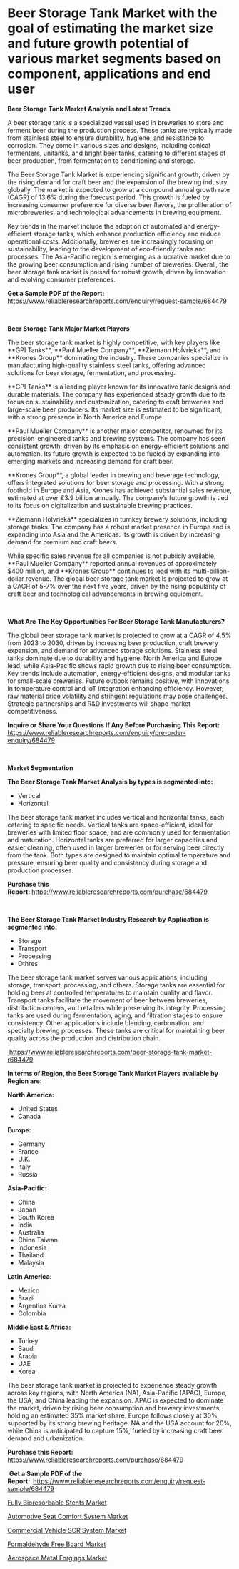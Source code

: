 <p><h1>Beer Storage Tank Market with the goal of estimating the market size and future growth potential of various market segments based on component, applications and end user</h1></p><p><strong>Beer Storage Tank Market Analysis and Latest Trends</strong></p>
<p><p>A beer storage tank is a specialized vessel used in breweries to store and ferment beer during the production process. These tanks are typically made from stainless steel to ensure durability, hygiene, and resistance to corrosion. They come in various sizes and designs, including conical fermenters, unitanks, and bright beer tanks, catering to different stages of beer production, from fermentation to conditioning and storage.</p><p>The Beer Storage Tank Market is experiencing significant growth, driven by the rising demand for craft beer and the expansion of the brewing industry globally. The market is expected to grow at a compound annual growth rate (CAGR) of 13.6% during the forecast period. This growth is fueled by increasing consumer preference for diverse beer flavors, the proliferation of microbreweries, and technological advancements in brewing equipment.</p><p>Key trends in the market include the adoption of automated and energy-efficient storage tanks, which enhance production efficiency and reduce operational costs. Additionally, breweries are increasingly focusing on sustainability, leading to the development of eco-friendly tanks and processes. The Asia-Pacific region is emerging as a lucrative market due to the growing beer consumption and rising number of breweries. Overall, the beer storage tank market is poised for robust growth, driven by innovation and evolving consumer preferences.</p></p>
<p><strong>Get a Sample PDF of the Report:&nbsp;</strong> <a href="https://www.reliableresearchreports.com/enquiry/request-sample/684479?utm_campaign=31&utm_medium=2&utm_source=Github&utm_content=ia&utm_term=20012025&utm_id=beer-storage-tank">https://www.reliableresearchreports.com/enquiry/request-sample/684479</a></p>
<p>&nbsp;</p>
<p><strong>Beer Storage Tank Major Market Players</strong></p>
<p><p>The beer storage tank market is highly competitive, with key players like **GPI Tanks**, **Paul Mueller Company**, **Ziemann Holvrieka**, and **Krones Group** dominating the industry. These companies specialize in manufacturing high-quality stainless steel tanks, offering advanced solutions for beer storage, fermentation, and processing.</p><p>**GPI Tanks** is a leading player known for its innovative tank designs and durable materials. The company has experienced steady growth due to its focus on sustainability and customization, catering to craft breweries and large-scale beer producers. Its market size is estimated to be significant, with a strong presence in North America and Europe.</p><p>**Paul Mueller Company** is another major competitor, renowned for its precision-engineered tanks and brewing systems. The company has seen consistent growth, driven by its emphasis on energy-efficient solutions and automation. Its future growth is expected to be fueled by expanding into emerging markets and increasing demand for craft beer.</p><p>**Krones Group**, a global leader in brewing and beverage technology, offers integrated solutions for beer storage and processing. With a strong foothold in Europe and Asia, Krones has achieved substantial sales revenue, estimated at over €3.9 billion annually. The company’s future growth is tied to its focus on digitalization and sustainable brewing practices.</p><p>**Ziemann Holvrieka** specializes in turnkey brewery solutions, including storage tanks. The company has a robust market presence in Europe and is expanding into Asia and the Americas. Its growth is driven by increasing demand for premium and craft beers.</p><p>While specific sales revenue for all companies is not publicly available, **Paul Mueller Company** reported annual revenues of approximately $400 million, and **Krones Group** continues to lead with its multi-billion-dollar revenue. The global beer storage tank market is projected to grow at a CAGR of 5-7% over the next five years, driven by the rising popularity of craft beer and technological advancements in brewing equipment.</p></p>
<p>&nbsp;</p>
<p><strong>What Are The Key Opportunities For Beer Storage Tank Manufacturers?</strong></p>
<p><p>The global beer storage tank market is projected to grow at a CAGR of 4.5% from 2023 to 2030, driven by increasing beer production, craft brewery expansion, and demand for advanced storage solutions. Stainless steel tanks dominate due to durability and hygiene. North America and Europe lead, while Asia-Pacific shows rapid growth due to rising beer consumption. Key trends include automation, energy-efficient designs, and modular tanks for small-scale breweries. Future outlook remains positive, with innovations in temperature control and IoT integration enhancing efficiency. However, raw material price volatility and stringent regulations may pose challenges. Strategic partnerships and R&D investments will shape market competitiveness.</p></p>
<p><strong>Inquire or Share Your Questions If Any Before Purchasing This Report:</strong> <a href="https://www.reliableresearchreports.com/enquiry/pre-order-enquiry/684479?utm_campaign=31&utm_medium=2&utm_source=Github&utm_content=ia&utm_term=20012025&utm_id=beer-storage-tank">https://www.reliableresearchreports.com/enquiry/pre-order-enquiry/684479</a></p>
<p>&nbsp;</p>
<p><strong>Market Segmentation</strong></p>
<p><strong>The Beer Storage Tank Market Analysis by types is segmented into:</strong></p>
<p><ul><li>Vertical</li><li>Horizontal</li></ul></p>
<p><p>The beer storage tank market includes vertical and horizontal tanks, each catering to specific needs. Vertical tanks are space-efficient, ideal for breweries with limited floor space, and are commonly used for fermentation and maturation. Horizontal tanks are preferred for larger capacities and easier cleaning, often used in larger breweries or for serving beer directly from the tank. Both types are designed to maintain optimal temperature and pressure, ensuring beer quality and consistency during storage and production processes.</p></p>
<p><strong>Purchase this Report:&nbsp;</strong><a href="https://www.reliableresearchreports.com/purchase/684479?utm_campaign=31&utm_medium=2&utm_source=Github&utm_content=ia&utm_term=20012025&utm_id=beer-storage-tank">https://www.reliableresearchreports.com/purchase/684479</a></p>
<p>&nbsp;</p>
<p><strong>The Beer Storage Tank Market Industry Research by Application is segmented into:</strong></p>
<p><ul><li>Storage</li><li>Transport</li><li>Processing</li><li>Othres</li></ul></p>
<p><p>The beer storage tank market serves various applications, including storage, transport, processing, and others. Storage tanks are essential for holding beer at controlled temperatures to maintain quality and flavor. Transport tanks facilitate the movement of beer between breweries, distribution centers, and retailers while preserving its integrity. Processing tanks are used during fermentation, aging, and filtration stages to ensure consistency. Other applications include blending, carbonation, and specialty brewing processes. These tanks are critical for maintaining beer quality across the production and distribution chain.</p></p>
<p><a href="https://www.reliableresearchreports.com/beer-storage-tank-market-r684479?utm_campaign=31&utm_medium=2&utm_source=Github&utm_content=ia&utm_term=20012025&utm_id=beer-storage-tank">&nbsp;https://www.reliableresearchreports.com/beer-storage-tank-market-r684479</a></p>
<p><strong>In terms of Region, the Beer Storage Tank Market Players available by Region are:</strong></p>
<p>
    <p> <strong> North America: </strong>
        <ul>
            <li>United States</li>
            <li>Canada</li>
        </ul>
        </p> 
    <p> <strong> Europe: </strong>
        <ul>
            <li>Germany</li>
            <li>France</li>
            <li>U.K.</li>
            <li>Italy</li>
            <li>Russia</li>
        </ul>
        </p> 
    <p> <strong> Asia-Pacific: </strong>
        <ul>
            <li>China</li>
            <li>Japan</li>
            <li>South Korea</li>
            <li>India</li>
            <li>Australia</li>
            <li>China Taiwan</li>
            <li>Indonesia</li>
            <li>Thailand</li>
            <li>Malaysia</li>
        </ul>
        </p> 
    <p> <strong> Latin America: </strong>
        <ul>
            <li>Mexico</li>
            <li>Brazil</li>
            <li>Argentina Korea</li>
            <li>Colombia</li>
        </ul>
        </p> 
    <p> <strong> Middle East & Africa: </strong>
        <ul>
            <li>Turkey</li>
            <li>Saudi</li>
            <li>Arabia</li>
            <li>UAE</li>
            <li>Korea</li>
        </ul>
    </p>
    </p>
<p><p>The beer storage tank market is projected to experience steady growth across key regions, with North America (NA), Asia-Pacific (APAC), Europe, the USA, and China leading the expansion. APAC is expected to dominate the market, driven by rising beer consumption and brewery investments, holding an estimated 35% market share. Europe follows closely at 30%, supported by its strong brewing heritage. NA and the USA account for 20%, while China is anticipated to capture 15%, fueled by increasing craft beer demand and urbanization.</p></p>
<p><strong>Purchase this Report: </strong><a href="https://www.reliableresearchreports.com/purchase/684479?utm_campaign=31&utm_medium=2&utm_source=Github&utm_content=ia&utm_term=20012025&utm_id=beer-storage-tank">https://www.reliableresearchreports.com/purchase/684479</a></p>
<p>&nbsp;<strong>Get a Sample PDF of the Report:&nbsp;&nbsp;</strong><a href="https://www.reliableresearchreports.com/enquiry/request-sample/684479?utm_campaign=31&utm_medium=2&utm_source=Github&utm_content=ia&utm_term=20012025&utm_id=beer-storage-tank">https://www.reliableresearchreports.com/enquiry/request-sample/684479</a></p>
<p><strong></strong></p>
<p><p><a href="https://github.com/shondapmbau/Market-Research-Report-List-1/blob/main/fully-bioresorbable-stents-market.md?utm_campaign=31&utm_medium=2&utm_source=Github&utm_content=ia&utm_term=20012025&utm_id=beer-storage-tank">Fully Bioresorbable Stents Market</a></p><p><a href="https://github.com/MonroeBullock54/Market-Research-Report-List-1/blob/main/automotive-seat-comfort-system-market.md?utm_campaign=31&utm_medium=2&utm_source=Github&utm_content=ia&utm_term=20012025&utm_id=beer-storage-tank">Automotive Seat Comfort System Market</a></p><p><a href="https://github.com/juniordelafrance/Market-Research-Report-List-5/blob/main/commercial-vehicle-scr-system-market.md?utm_campaign=31&utm_medium=2&utm_source=Github&utm_content=ia&utm_term=20012025&utm_id=beer-storage-tank">Commercial Vehicle SCR System Market</a></p><p><a href="https://github.com/skerretflossie9297/Market-Research-Report-List-1/blob/main/formaldehyde-free-board-market.md?utm_campaign=31&utm_medium=2&utm_source=Github&utm_content=ia&utm_term=20012025&utm_id=beer-storage-tank">Formaldehyde Free Board Market</a></p><p><a href="https://github.com/alberthagorsuch/Market-Research-Report-List-1/blob/main/aerospace-metal-forgings-market.md?utm_campaign=31&utm_medium=2&utm_source=Github&utm_content=ia&utm_term=20012025&utm_id=beer-storage-tank">Aerospace Metal Forgings Market</a></p></p>